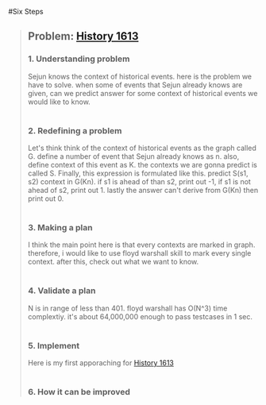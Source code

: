 #Six Steps
<br /> 

> ## Problem: [History 1613](https://www.acmicpc.net/problem/1613) 
>
> ### 1. Understanding problem
>  Sejun knows the context of historical events. here is the problem we have to solve.
  when some of events that Sejun already knows are given, can we predict answer for some context of 
  historical events we would like to know.
> <br />
> <br />
> ### 2. Redefining a problem
>  Let's think think of the context of historical events as the graph called G. define a number of event 
  that Sejun already knows as n. also, define context of this event as K. the contexts we are gonna predict 
  is called S. Finally, this expression is formulated like this. predict S(s1, s2) context in G(Kn). if s1 is 
  ahead of than s2, print out -1, if s1 is not ahead of s2, print out 1. lastly the answer can't derive from 
  G(Kn) then print out 0. 
> <br />
> <br />
> ### 3. Making a plan
>  I think the main point here is that every contexts are marked in graph. therefore, i would like to use floyd
  warshall skill to mark every single context. after this, check out what we want to know.
> <br />
> <br />
> ### 4. Validate a plan
>  N is in range of less than 401. floyd warshall has O(N^3) time complextiy. it's about 64,000,000 enough to 
  pass testcases in 1 sec.
> <br />
> <br />
> ### 5. Implement
>  Here is my first apporaching for [History 1613](https://github.com/DevStevenLee/Algorithm/blob/master/FloydWarshall/History_1613/History_1613.java)
> <br /> 
> <br />
> ### 6. How it can be improved
>
>
>


